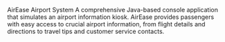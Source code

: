 AirEase Airport System
A comprehensive Java-based console application that simulates an airport information kiosk. AirEase provides passengers with easy access to crucial airport information, from flight details and directions to travel tips and customer service contacts.
